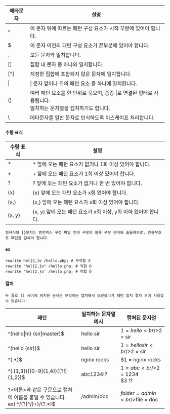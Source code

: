 | 메타문자   | 설명                                                                      |
|--------|-------------------------------------------------------------------------|
| ^      | 이 문자 뒤에 따르는 패턴 구성 요소가 시작 부분에 있어야 합니다.                                   |
| $      | 이 문자 이전의 패턴 구성 요소가 끝부분에 있어야 합니다.                                        |
| .      | 모든 문자와 일치합니다.                                                           |
| []     | 집합 내 문자 중 하나와 일치합니다.                                                    |
| [^]    | 지정한 집합에 포함되지 않은 문자에 일치합니다.                                              |
| &#124; | &#124; 문자 앞이나 뒤의 패턴 요소 중 하나에 일치합니다.                                     |
| ()     | 여러 패턴 요소를 한 단위로 묶으며, 종종 &#124;로 연결된 형태로 사용됩니다.<br/>일치하는 문자열을 캡처하기도 합니다. |
| \      | 메타문자를 일반 문자로 인식하도록 이스케이프 처리합니다.                                         |


#### 수량 표식
| 수량 표식  | 설명                                        |
|--------|-------------------------------------------|
| *      | * 앞에 오는 패턴 요소가 없거나 1회 이상 있어야 합니다.         |
| +      | + 앞에 오는 패턴 요소가 1회 이상 있어야 합니다.             |
| ?      | ? 앞에 오는 패턴 요소가 없거나 한 번 있어야 합니다.           |
| {x}    | {x} 앞에 오는 패턴 요소가 x회 있어야 합니다.              |
| {x,}   | {x,} 앞에 오는 패턴 요소가 x회 이상 있어야 합니다.          |
| {x, y} | {x, y} 앞에 오는 패턴 요소가 x회 이상, y회 이하 있어야 합니다. |

`정규식의 {}문자는 엔진엑스 구성 파일 언어 구문의 블록 구분 문자와 출돌하므로, 인용부호로 패턴을 감싸야 합니다.`

#### ex
```
rewrite hel{2,}o /hello.php; # 부적합 X
rewrite "hel{2,}o" /hello.php; # 적합 O
rewrite 'hel{2,}o' /hello.php; # 적합 O
```

#### 캡처
`두 괄호 () 사이에 위치한 문자는 무엇이든 캡처해서 보관했다가 패턴 일치 절차 후에 사용할 수 있습니다.`

| 패턴                                                                        | 일치하는 문자열 예시 | 캡처된 문자열                          |
|---------------------------------------------------------------------------|-------------|----------------------------------|
| ^(hello&#124;hi) (sir&#124;master)$                                       | hello sir   | $1 = hello<br/>$2 = sir          |
| ^(hello (sir))$                                                           | hello sir   | $1 = hello sir<br/>$2 = sir      |
| ^(.*)$                                                                    | nginx rocks | $1 = nginx rocks                 |
| ^(.{1,3})([0-9]{1,4})([?!]{1,2})$                                         | abc1234!?   | $1 = abc<br/>$2 = 1234<br/>$3 !? |
| ?<이름>과 같은 구문으로 캡처에 이름을 붙일 수 있습니다.<br/>ex) ^/(?<folder>[^/]+)/(?<file>.*)$ | /admin/doc  | $folder = admin<br/>$file = doc  |
